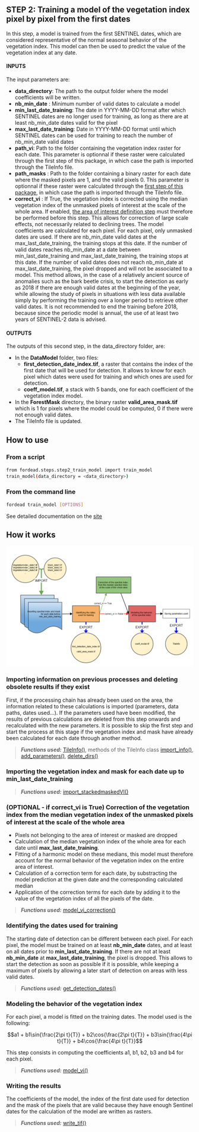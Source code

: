 ## STEP 2: Training a model of the vegetation index pixel by pixel from the first dates
In this step, a model is trained from the first SENTINEL dates, which are considered representative of the normal seasonal behavior of the vegetation index. This model can then be used to predict the value of the vegetation index at any date.

#### INPUTS
The input parameters are:
- **data_directory**: The path to the output folder where the model coefficients will be written.
- **nb_min_date** : Minimum number of valid dates to calculate a model
- **min_last_date_training**: The date in YYYY-MM-DD format after which SENTINEL dates are no longer used for training, as long as there are at least nb_min_date dates valid for the pixel
- **max_last_date_training**: Date in YYYY-MM-DD format until which SENTINEL dates can be used for training to reach the number of nb_min_date valid dates
- **path_vi**: Path to the folder containing the vegetation index raster for each date. This parameter is optionnal if these raster were calculated through the first step of this package, in which case the path is imported through the TileInfo file.
- **path_masks** : Path to the folder containing a binary raster for each date where the masked pixels are 1, and the valid pixels 0. This parameter is optionnal if these raster were calculated through the [first step of this package](https://gitlab.com/fordead/fordead_package/-/blob/translation_doc/docs/user_guides/english/01_compute_masked_vegetationindex.md), in which case the path is imported through the TileInfo file.
- **correct_vi** : If True, the vegetation index is corrected using the median vegetation index of the unmasked pixels of interest at the scale of the whole area. If enabled, [the area of interest definition step](https://fordead.gitlab.io/fordead_package/docs/user_guides/english/04_compute_forest_mask/) must therefore be performed before this step. This allows for correction of large scale effects, not necessarily related to declining trees.
The model coefficients are calculated for each pixel. For each pixel, only unmasked dates are used. If there are nb_min_date valid dates at the max_last_date_training, the training stops at this date. If the number of valid dates reaches nb_min_date at a date between min_last_date_training and max_last_date_training, the training stops at this date. If the number of valid dates does not reach nb_min_date at max_last_date_training, the pixel dropped and will not be associated to a model.
This method allows, in the case of a relatively ancient source of anomalies such as the bark beetle crisis, to start the detection as early as 2018 if there are enough valid dates at the beginning of the year, while allowing the study of pixels in situations with less data available simply by performing the training over a longer period to retrieve other valid dates. It is not recommended to end the training before 2018, because since the periodic model is annual, the use of at least two years of SENTINEL-2 data is advised.

#### OUTPUTS
The outputs of this second step, in the data_directory folder, are:
- In the **DataModel** folder, two files:
    - **first_detection_date_index.tif**, a raster that contains the index of the first date that will be used for detection. It allows to know for each pixel which dates were used for training and which ones are used for detection.
    - **coeff_model.tif**, a stack with 5 bands, one for each coefficient of the vegetation index model.
- In the **ForestMask** directory, the binary raster **valid_area_mask.tif** which is 1 for pixels where the model could be computed, 0 if there were not enough valid dates.
- The TileInfo file is updated.

## How to use
### From a script

```bash
from fordead.steps.step2_train_model import train_model
train_model(data_directory = <data_directory>)
```

### From the command line

```bash
fordead train_model [OPTIONS]
```

See detailed documentation on the [site](https://fordead.gitlab.io/fordead_package/docs/cli/#fordead-train_model)

## How it works

![Diagramme_step2](Diagrams/Diagramme_step2.png "Diagramme_step2")

### Importing information on previous processes and deleting obsolete results if they exist
First, if the processing chain has already been used on the area, the information related to these calculations is imported (parameters, data paths, dates used...). If the parameters used have been modified, the results of previous calculations are deleted from this step onwards and recalculated with the new parameters. It is possible to skip the first step and start the process at this stage if the vegetation index and mask have already been calculated for each date through another method.
> **_Functions used:_** [TileInfo()](https://fordead.gitlab.io/fordead_package/reference/fordead/import_data/#tileinfo), methods of the TileInfo class [import_info()](https://fordead.gitlab.io/fordead_package/reference/fordead/import_data/#import_info), [add_parameters()](https://fordead.gitlab.io/fordead_package/reference/fordead/import_data/#add_parameters), [delete_dirs()](https://fordead.gitlab.io/fordead_package/reference/fordead/import_data/#delete_dirs)

### Importing the vegetation index and mask for each date up to **min_last_date_training**
> **_Functions used:_** [import_stackedmaskedVI()](https://fordead.gitlab.io/fordead_package/reference/fordead/import_data/#import_stackedmaskedvi)

### (OPTIONAL - if **correct_vi** is True) Correction of the vegetation index from the median vegetation index of the unmasked pixels of interest at the scale of the whole area
- Pixels not belonging to the area of interest or masked are dropped
- Calculation of the median vegetation index of the whole area for each date until **max_last_date_training**.
- Fitting of a harmonic model on these medians, this model must therefore account for the normal behavior of the vegetation index on the entire area of interest.
- Calculation of a correction term for each date, by substracting the model prediction at the given date and the corresponding calculated median
- Application of the correction terms for each date by adding it to the value of the vegetation index of all the pixels of the date.
> **_Functions used:_** [model_vi_correction()](https://fordead.gitlab.io/fordead_package/reference/fordead/model_spectral_index/#model_vi_correction)

### Identifying the dates used for training
The starting date of detection can be different between each pixel. For each pixel, the model must be trained on at least **nb_min_date** dates, and at least on all dates prior to **min_last_date_training**. If there are not at least **nb_min_date** at **max_last_date_training**, the pixel is dropped. This allows to start the detection as soon as possible if it is possible, while keeping a maximum of pixels by allowing a later start of detection on areas with less valid dates.
> **_Functions used:_** [get_detection_dates()](https://fordead.gitlab.io/fordead_package/reference/fordead/model_spectral_index/#get_detection_dates)

### Modeling the behavior of the vegetation index
For each pixel, a model is fitted on the training dates. The model used is the following:
```math
a1 + b1\sin{\frac{2\pi t}{T}} + b2\cos{\frac{2\pi t}{T}} + b3\sin{\frac{4\pi t}{T}} + b4\cos{\frac{4\pi t}{T}}
```
This step consists in computing the coefficients a1, b1, b2, b3 and b4 for each pixel.
> **_Functions used:_** [model_vi()](https://fordead.gitlab.io/fordead_package/reference/fordead/model_spectral_index/#model_vi)

 ### Writing the results
The coefficients of the model, the index of the first date used for detection and the mask of the pixels that are valid because they have enough Sentinel dates for the calculation of the model are written as rasters.
> **_Functions used:_** [write_tif()](https://fordead.gitlab.io/fordead_package/reference/fordead/writing_data/#write_tif)
